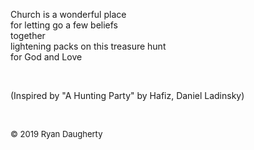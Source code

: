 Church is a wonderful place  
for letting go a few beliefs  
together  
lightening packs on this treasure hunt   
for God and Love  
  
<br>
  
(Inspired by "A Hunting Party" by Hafiz, Daniel Ladinsky) 

<br> 

<font size=2>© 2019 Ryan Daugherty</font> 